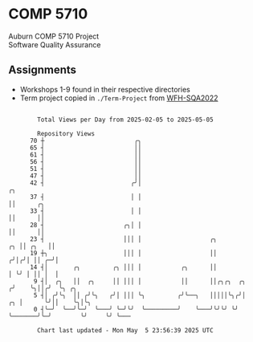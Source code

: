 # COMP 5710
Auburn COMP 5710 Project  
Software Quality Assurance

## Assignments
- Workshops 1-9 found in their respective directories
- Term project copied in `./Term-Project` from [WFH-SQA2022](https://github.com/wumphlett/WFH-SQA2022-AUBURN)

```

        Total Views per Day from 2025-02-05 to 2025-05-05

        Repository Views
      70 ┼                         ╭╮
      65 ┤                         ││
      61 ┤                         ││
      56 ┤                         ││
      51 ┤                         ││
      47 ┤                         ││
      42 ┤                        ╭╯│                                            ╭╮
      37 ┤                        │ │                                            ││      ╭╮
      33 ┤                        │ │                                            ││      ││
      28 ┤                      ╭╮│ │                                            ││      ││
      23 ┤                      │││ │                   ╭╮                    ╭╮ ││ ╭╮   ││
      19 ┼╮                     │││ │                   ││                   ╭╯│╭╯│ ││ ╭─╯│
      14 ┤│       ╭╮         ╭╮ │││ │           ╭╮      ││                   │ ╰╯ │ ││ │  │
       9 ┤│  ╭╮   ││  ╭╮     ││ │││ │           ││      ││╭╮╭╮  ╭╮          ╭╯    ╰╮││╭╯  ╰╮ ╭╮
       5 ┤│ ╭╯╰╮  ││ ╭╯╰╮   ╭╯│ │││ ╰╮         ╭╯╰──╮   │││││╰╮╭╯│       ╭╮ │      ╰╯││    ╰╮│╰╮
       0 ┤╰─╯  ╰──╯╰─╯  ╰───╯ ╰─╯╰╯  ╰─────────╯    ╰───╯╰╯╰╯ ╰╯ ╰───────╯╰─╯        ╰╯     ╰╯ ╰───

        Chart last updated - Mon May  5 23:56:39 2025 UTC
        
```
